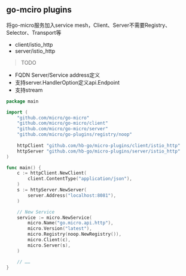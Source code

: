 ## go-mciro plugins

将go-micro服务加入service mesh，Client、Server不需要Registry、Selector、Transport等
- client/istio_http
- server/istio_http

> TODO
- FQDN Server/Service address定义
- 支持server.HandlerOption定义api.Endpoint
- 支持stream

```go
package main

import (
	"github.com/micro/go-micro"
	"github.com/micro/go-micro/client"
	"github.com/micro/go-micro/server"
    "github.com/micro/go-plugins/registry/noop"
	
    httpClient "github.com/hb-go/micro-plugins/client/istio_http"
	httpServer "github.com/hb-go/micro-plugins/server/istio_http"
)

func main() {
	c := httpClient.NewClient(
		client.ContentType("application/json"),
	)
	s := httpServer.NewServer(
		server.Address("localhost:8081"),
	)

	// New Service
	service := micro.NewService(
		micro.Name("go.micro.api.http"),
		micro.Version("latest"),
		micro.Registry(noop.NewRegistry()),
		micro.Client(c),
		micro.Server(s),
	)

	// ……
}
```
